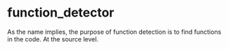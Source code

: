 # function_detector
As the name implies, the purpose of function detection is to find functions in the code. At the source level.
